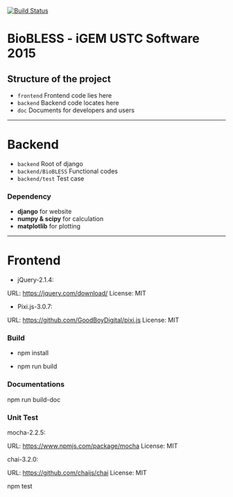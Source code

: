 [![Build Status](https://magnum.travis-ci.com/ustc2015/igem.svg?token=mKX17GB5mm6v1kppSB7o&branch=master)](https://magnum.travis-ci.com/ustc2015/igem)

# BioBLESS - iGEM USTC Software 2015

## Structure of the project
+ `frontend` Frontend code lies here
+ `backend`  Backend code locates here
+ `doc`      Documents for developers and users

---
# Backend

+ `backend` Root of django
+ `backend/BioBLESS` Functional codes
+ `backend/test` Test case

### Dependency
+ **django** for website
+ **numpy & scipy** for calculation
+ **matplotlib** for plotting

---

# Frontend

+ jQuery-2.1.4:

URL: https://jquery.com/download/ License: MIT

+ Pixi.js-3.0.7:

URL: https://github.com/GoodBoyDigital/pixi.js License: MIT

### Build

+ npm install

+ npm run build

### Documentations

npm run build-doc

### Unit Test

mocha-2.2.5:

URL: https://www.npmjs.com/package/mocha License: MIT

chai-3.2.0:

URL: https://github.com/chaijs/chai License: MIT

npm test




